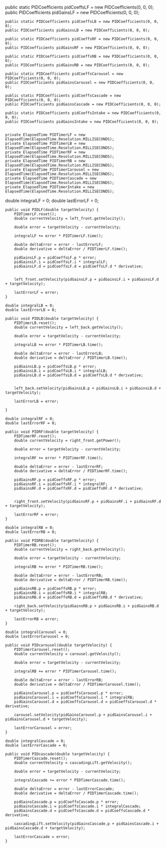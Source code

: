 public static PIDCoefficients pidCoeffsLF = new PIDCoefficients(0, 0, 0);
public PIDCoefficients pidGainsLF = new PIDCoefficients(0, 0, 0);

    public static PIDCoefficients pidCoeffsLB = new PIDCoefficients(0, 0, 0);
    public PIDCoefficients pidGainsLB = new PIDCoefficients(0, 0, 0);

    public static PIDCoefficients pidCoeffsRF = new PIDCoefficients(0, 0, 0);
    public PIDCoefficients pidGainsRF = new PIDCoefficients(0, 0, 0);

    public static PIDCoefficients pidCoeffsRB = new PIDCoefficients(0, 0, 0);
    public PIDCoefficients pidGainsRB = new PIDCoefficients(0, 0, 0);

    public static PIDCoefficients pidCoeffsCarousel = new PIDCoefficients(0, 0, 0);
    public PIDCoefficients pidGainsCarousel = new PIDCoefficients(0, 0, 0);

    public static PIDCoefficients pidCoeffsCascade = new PIDCoefficients(0, 0, 0);
    public PIDCoefficients pidGainsCascade = new PIDCoefficients(0, 0, 0);

    public static PIDCoefficients pidCoeffsIntake = new PIDCoefficients(0, 0, 0);
    public PIDCoefficients pidGainsIntake = new PIDCoefficients(0, 0, 0);


    private ElapsedTime PIDTimerLF = new ElapsedTime(ElapsedTime.Resolution.MILLISECONDS);
    private ElapsedTime PIDTimerLB = new ElapsedTime(ElapsedTime.Resolution.MILLISECONDS);
    private ElapsedTime PIDTimerRF = new ElapsedTime(ElapsedTime.Resolution.MILLISECONDS);
    private ElapsedTime PIDTimerRB = new ElapsedTime(ElapsedTime.Resolution.MILLISECONDS);
    private ElapsedTime PIDTimerCarousel = new ElapsedTime(ElapsedTime.Resolution.MILLISECONDS);
    private ElapsedTime PIDTimerCascade = new ElapsedTime(ElapsedTime.Resolution.MILLISECONDS);
    private ElapsedTime PIDTimerIntake = new ElapsedTime(ElapsedTime.Resolution.MILLISECONDS);

double integralLF = 0;
double lastErrorLF = 0;

    public void PIDLF(double targetVelocity) {
        PIDTimerLF.reset();
        double currentVelocity = left_front.getVelocity();

        double error = targetVelocity - currentVelocity;

        integralLF += error * PIDTimerLF.time();

        double deltaError = error - lastErrorLF;
        double derivative = deltaError / PIDTimerLF.time();

        pidGainsLF.p = pidCoeffsLF.p * error;
        pidGainsLF.i = pidCoeffsLF.i * integralLF;
        pidGainsLF.d = pidCoeffsLF.d = pidCoeffsLF.d * derivative;


        left_front.setVelocity(pidGainsLF.p + pidGainsLF.i + pidGainsLF.d + targetVelocity);

        lastErrorLF = error;
    }

    double integralLB = 0;
    double lastErrorLB = 0;

    public void PIDLB(double targetVelocity) {
        PIDTimerLB.reset();
        double currentVelocity = left_back.getVelocity();

        double error = targetVelocity - currentVelocity;

        integralLB += error * PIDTimerLB.time();

        double deltaError = error - lastErrorLB;
        double derivative = deltaError / PIDTimerLB.time();

        pidGainsLB.p = pidCoeffsLB.p * error;
        pidGainsLB.i = pidCoeffsLB.i * integralLB;
        pidGainsLB.d = pidCoeffsLB.d = pidCoeffsLB.d * derivative;


        left_back.setVelocity(pidGainsLB.p + pidGainsLB.i + pidGainsLB.d + targetVelocity);

        lastErrorLB = error;

    }

    double integralRF = 0;
    double lastErrorRF = 0;

    public void PIDRF(double targetVelocity) {
        PIDTimerRF.reset();
        double currentVelocity = right_front.getPower();

        double error = targetVelocity - currentVelocity;

        integralRF += error * PIDTimerRF.time();

        double deltaError = error - lastErrorRF;
        double derivative = deltaError / PIDTimerRF.time();

        pidGainsRF.p = pidCoeffsRF.p * error;
        pidGainsRF.i = pidCoeffsRF.i * integralRF;
        pidGainsRF.d = pidCoeffsRF.d = pidCoeffsRF.d * derivative;


        right_front.setVelocity(pidGainsRF.p + pidGainsRF.i + pidGainsRF.d + targetVelocity);

        lastErrorRF = error;
    }

    double integralRB = 0;
    double lastErrorRB = 0;

    public void PIDRB(double targetVelocity) {
        PIDTimerRB.reset();
        double currentVelocity = right_back.getVelocity();

        double error = targetVelocity - currentVelocity;

        integralRB += error * PIDTimerRB.time();

        double deltaError = error - lastErrorRB;
        double derivative = deltaError / PIDTimerRB.time();

        pidGainsRB.p = pidCoeffsRB.p * error;
        pidGainsRB.i = pidCoeffsRB.i * integralRB;
        pidGainsRB.d = pidCoeffsRB.d = pidCoeffsRB.d * derivative;

        right_back.setVelocity(pidGainsRB.p + pidGainsRB.i + pidGainsRB.d + targetVelocity);

        lastErrorRB = error;
    }

    double integralCarousel = 0;
    double lastErrorCarousel = 0;

    public void PIDcarousel(double targetVelocity) {
        PIDTimerCarousel.reset();
        double currentVelocity = carousel.getVelocity();

        double error = targetVelocity - currentVelocity;

        integralRB += error * PIDTimerCarousel.time();

        double deltaError = error - lastErrorRB;
        double derivative = deltaError / PIDTimerCarousel.time();

        pidGainsCarousel.p = pidCoeffsCarousel.p * error;
        pidGainsCarousel.i = pidCoeffsCarousel.i * integralRB;
        pidGainsCarousel.d = pidCoeffsCarousel.d = pidCoeffsCarousel.d * derivative;

        carousel.setVelocity(pidGainsCarousel.p + pidGainsCarousel.i + pidGainsCarousel.d + targetVelocity);

        lastErrorCarousel = error;
    }

    double integralCascade = 0;
    double lastErrorCascade = 0;

    public void PIDcascade(double targetVelocity) {
        PIDTimerCascade.reset();
        double currentVelocity = cascadingLift.getVelocity();

        double error = targetVelocity - currentVelocity;

        integralCascade += error * PIDTimerCascade.time();

        double deltaError = error - lastErrorCascade;
        double derivative = deltaError / PIDTimerCascade.time();

        pidGainsCascade.p = pidCoeffsCascade.p * error;
        pidGainsCascade.i = pidCoeffsCascade.i * integralCascade;
        pidGainsCascade.d = pidCoeffsCascade.d = pidCoeffsCascade.d * derivative;

        cascadingLift.setVelocity(pidGainsCascade.p + pidGainsCascade.i + pidGainsCascade.d + targetVelocity);

        lastErrorCascade = error;
    } 